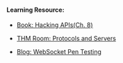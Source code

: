 #### Learning Resource:

  * [Book: Hacking APIs(Ch. 8)](https://nostarch.com/hacking-apis)
  
  * [THM Room: Protocols and Servers](https://tryhackme.com/room/protocolsandservers)
  
  * [Blog: WebSocket Pen Testing](https://medium.com/geekculture/websocket-pen-testing-656355dd7fbf) 
